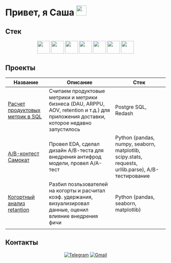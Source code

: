 <h1 align="left">Привет, я Саша
<img src="https://github.com/blackcater/blackcater/raw/main/images/Hi.gif" height="32"/></h1>

## Стек

<div align="center">
  
<img src="https://cdn.simpleicons.org/python" height="40"/>
<img src="https://cdn.simpleicons.org/pandas" height="40"/>
<img src="https://cdn.simpleicons.org/numpy" height="40"/>
<img src="https://upload.wikimedia.org/wikipedia/commons/8/84/Matplotlib_icon.svg" height="40"/>
<img src="https://cdn.simpleicons.org/scipy" height="40"/>
<img src="https://upload.wikimedia.org/wikipedia/commons/c/cf/New_Power_BI_Logo.svg" height="40"/>
<img src="https://cdn.simpleicons.org/redash" height="40"/>


</div>

## Проекты

| Название | Описание | Стек |
| -------- | -------- | ---- |
| [Расчет продуктовых метрик в SQL](https://github.com/AOKonovalov/product_metrics_SQL/blob/main/README.md)| Считаем продуктовые метрики и метрики бизнеса (DAU, ARPPU, AOV, retention и т.д.) для приложения доставки, которое недавно запустилось| Postgre SQL, Redash|
| [A/B-контест Самокат](https://github.com/AOKonovalov/Samokat_AB_contest)| Провел EDA, сделал дизайн А/В-теста для внедрения антифрод модели, провел A/A-тест| Python (pandas, numpy, seaborn, matplotlib, scipy.stats, requests, urllib.parse), A/B-тестирование|
| [Когортный анализ retantion](https://github.com/AOKonovalov/cohort_analysis/tree/main)| Разбил позльзователей на когорты и расчитал коэф. удержания, визуализировал данные, оценил влияние внедрения фичи| Python (pandas, seaborn, matplotlib)|
|          |          |      |

## Контакты

<div align="center">
  
[![Telegram](https://img.shields.io/badge/Telegram-0b0038?style=for-the-badge&logo=telegram&logoColor=white)](https://t.me/Sanchowoop)
[![Gmail](https://img.shields.io/badge/Gmail-0b0038?style=for-the-badge&logo=gmail&logoColor=red)](mailto:sashakonovalov01@gmail.com)

</div>
